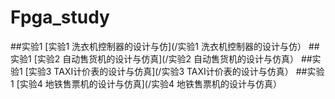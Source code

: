 # Fpga_study
##实验1  [实验1  洗衣机控制器的设计与仿](/实验1  洗衣机控制器的设计与仿）
##实验1  [实验2  自动售货机的设计与仿真](/实验2  自动售货机的设计与仿真）
##实验1  [实验3  TAXI计价表的设计与仿真](/实验3  TAXI计价表的设计与仿真）
##实验1  [实验4  地铁售票机的设计与仿真](/实验4  地铁售票机的设计与仿真）